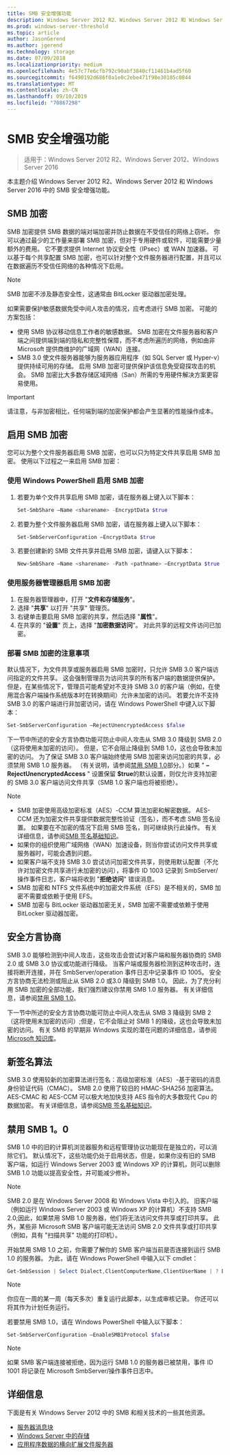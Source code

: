 ```yaml
---
title: SMB 安全增强功能
description: Windows Server 2012 R2、Windows Server 2012 和 Windows Server 2016 中的 SMB 加密功能的说明。
ms.prod: windows-server-threshold
ms.topic: article
author: JasonGerend
ms.author: jgerend
ms.technology: storage
ms.date: 07/09/2018
ms.localizationpriority: medium
ms.openlocfilehash: 4e57c77e6cfb792c90abf3840cf11461b4ad5f60
ms.sourcegitcommit: f6490192d686f0a1e0c2ebe471f98e30105c0844
ms.translationtype: MT
ms.contentlocale: zh-CN
ms.lasthandoff: 09/10/2019
ms.locfileid: "70867298"
---
```

# <a name="smb-security-enhancements"></a>SMB 安全增强功能

>适用于：Windows Server 2012 R2、Windows Server 2012、Windows Server 2016

本主题介绍 Windows Server 2012 R2、Windows Server 2012 和 Windows Server 2016 中的 SMB 安全增强功能。

## <a name="smb-encryption"></a>SMB 加密

SMB 加密提供 SMB 数据的端对端加密并防止数据在不受信任的网络上窃听。 你可以通过最少的工作量来部署 SMB 加密，但对于专用硬件或软件，可能需要少量额外的费用。 它不要求提供 Internet 协议安全性（IPsec）或 WAN 加速器。 可以基于每个共享配置 SMB 加密，也可以针对整个文件服务器进行配置，并且可以在数据遍历不受信任网络的各种情况下启用。

>[!NOTE]
>SMB 加密不涉及静态安全性，这通常由 BitLocker 驱动器加密处理。

如果需要保护敏感数据免受中间人攻击的情况，应考虑进行 SMB 加密。 可能的方案包括：

- 使用 SMB 协议移动信息工作者的敏感数据。 SMB 加密在文件服务器和客户端之间提供端到端的隐私和完整性保障，而不考虑所遍历的网络，例如由非 Microsoft 提供商维护的广域网（WAN）连接。
- SMB 3.0 使文件服务器能够为服务器应用程序（如 SQL Server 或 Hyper-v）提供持续可用的存储。 启用 SMB 加密可提供保护该信息免受窥探攻击的机会。 SMB 加密比大多数存储区域网络（San）所需的专用硬件解决方案更容易使用。

>[!IMPORTANT]
>请注意，与非加密相比，任何端到端的加密保护都会产生显著的性能操作成本。

## <a name="enable-smb-encryption"></a>启用 SMB 加密

您可以为整个文件服务器启用 SMB 加密，也可以只为特定文件共享启用 SMB 加密。 使用以下过程之一来启用 SMB 加密：

### <a name="enable-smb-encryption-with-windows-powershell"></a>使用 Windows PowerShell 启用 SMB 加密

1. 若要为单个文件共享启用 SMB 加密，请在服务器上键入以下脚本：
    
    ```PowerShell
    Set-SmbShare –Name <sharename> -EncryptData $true
    ```
2. 若要为整个文件服务器启用 SMB 加密，请在服务器上键入以下脚本：
    
    ```PowerShell
    Set-SmbServerConfiguration –EncryptData $true
    ```
3. 若要创建新的 SMB 文件共享并启用 SMB 加密，请键入以下脚本：
    
    ```PowerShell
    New-SmbShare –Name <sharename> -Path <pathname> –EncryptData $true
    ```

### <a name="enable-smb-encryption-with-server-manager"></a>使用服务器管理器启用 SMB 加密

1. 在服务器管理器中，打开 "**文件和存储服务**"。
2. 选择 "**共享**" 以打开 "共享" 管理页。
3. 右键单击要启用 SMB 加密的共享，然后选择 "**属性**"。
4. 在共享的 "**设置**" 页上，选择 "**加密数据访问**"。 对此共享的远程文件访问已加密。

### <a name="considerations-for-deploying-smb-encryption"></a>部署 SMB 加密的注意事项

默认情况下，为文件共享或服务器启用 SMB 加密时，只允许 SMB 3.0 客户端访问指定的文件共享。 这会强制管理员为访问共享的所有客户端的数据提供保护。 但是，在某些情况下，管理员可能希望对不支持 SMB 3.0 的客户端（例如，在使用混合客户端操作系统版本时在转换期间）允许未加密的访问。 若要允许不支持 SMB 3.0 的客户端进行非加密访问，请在 Windows PowerShell 中键入以下脚本：

```PowerShell
Set-SmbServerConfiguration –RejectUnencryptedAccess $false
```

下一节中所述的安全方言协商功能可防止中间人攻击从 SMB 3.0 降级到 SMB 2.0 （这将使用未加密的访问）。 但是，它不会阻止降级到 SMB 1.0，这也会导致未加密的访问。 为了保证 SMB 3.0 客户端始终使用 SMB 加密来访问加密的共享，必须禁用 SMB 1.0 服务器。 （有关说明，请参阅[禁用 SMB 1.0](#disabling-smb-10)部分。）如果 " **– RejectUnencryptedAccess** " 设置保留 **$true**的默认设置，则仅允许支持加密的 SMB 3.0 客户端访问文件共享（SMB 1.0 客户端也将被拒绝）。

>[!NOTE]
>* SMB 加密使用高级加密标准（AES）-CCM 算法加密和解密数据。 AES-CCM 还为加密文件共享提供数据完整性验证（签名），而不考虑 SMB 签名设置。 如果要在不加密的情况下启用 SMB 签名，则可继续执行此操作。 有关详细信息，请参阅[SMB 签名基础知识](https://blogs.technet.microsoft.com/josebda/2010/12/01/the-basics-of-smb-signing-covering-both-smb1-and-smb2/)。
>* 如果你的组织使用广域网络（WAN）加速设备，则当你尝试访问文件共享或服务器时，可能会遇到问题。
>* 如果客户端不支持 SMB 3.0 尝试访问加密文件共享，则使用默认配置（不允许对加密文件共享进行未加密的访问），将事件 ID 1003 记录到 SmbServer/操作事件日志，客户端将收到 "**拒绝访问**" 错误消息。
>* SMB 加密和 NTFS 文件系统中的加密文件系统（EFS）是不相关的，SMB 加密不需要或依赖于使用 EFS。
>* SMB 加密与 BitLocker 驱动器加密无关，SMB 加密不需要或依赖于使用 BitLocker 驱动器加密。

## <a name="secure-dialect-negotiation"></a>安全方言协商

SMB 3.0 能够检测到中间人攻击，这些攻击会尝试对客户端和服务器协商的 SMB 2.0 或 SMB 3.0 协议或功能进行降级。 当客户端或服务器检测到这种攻击时，连接将断开连接，并在 SmbServer/operation 事件日志中记录事件 ID 1005。 安全方言协商无法检测或阻止从 SMB 2.0 或3.0 降级到 SMB 1.0。 因此，为了充分利用 SMB 加密的全部功能，我们强烈建议你禁用 SMB 1.0 服务器。 有关详细信息，请参阅[禁用 SMB 1.0](#disabling-smb-10)。

下一节中所述的安全方言协商功能可防止中间人攻击从 SMB 3 降级到 SMB 2 （这将使用未加密的访问）;但是，它不会阻止对 SMB 1 的降级，这也会导致未加密的访问。 有关 SMB 的早期非 Windows 实现的潜在问题的详细信息，请参阅[Microsoft 知识库](http://support.microsoft.com/kb/2686098)。

## <a name="new-signing-algorithm"></a>新签名算法

SMB 3.0 使用较新的加密算法进行签名：高级加密标准（AES）-基于密码的消息身份验证代码（CMAC）。 SMB 2.0 使用了较旧的 HMAC-SHA256 加密算法。 AES-CMAC 和 AES-CCM 可以极大地加快支持 AES 指令的大多数现代 Cpu 的数据加密。 有关详细信息，请参阅[SMB 签名基础知识](https://blogs.technet.microsoft.com/josebda/2010/12/01/the-basics-of-smb-signing-covering-both-smb1-and-smb2/)。

## <a name="disabling-smb-10"></a>禁用 SMB 1。0

SMB 1.0 中的旧的计算机浏览器服务和远程管理协议功能现在是独立的，可以消除它们。 默认情况下，这些功能仍处于启用状态，但是，如果你没有旧的 SMB 客户端，如运行 Windows Server 2003 或 Windows XP 的计算机，则可以删除 SMB 1.0 功能以提高安全性，并可能减少修补。

>[!NOTE]
>SMB 2.0 是在 Windows Server 2008 和 Windows Vista 中引入的。 旧客户端（例如运行 Windows Server 2003 或 Windows XP 的计算机）不支持 SMB 2.0;因此，如果禁用 SMB 1.0 服务器，他们将无法访问文件共享或打印共享。 此外，某些非 Microsoft SMB 客户端可能无法访问 SMB 2.0 文件共享或打印共享（例如，具有 "扫描共享" 功能的打印机）。

开始禁用 SMB 1.0 之前，你需要了解你的 SMB 客户端当前是否连接到运行 SMB 1.0 的服务器。 为此，请在 Windows PowerShell 中输入以下 cmdlet：

```PowerShell
Get-SmbSession | Select Dialect,ClientComputerName,ClientUserName | ? Dialect -lt 2
```

>[!NOTE]
>你应在一周的某一周（每天多次）重复运行此脚本，以生成审核记录。 你还可以将其作为计划任务运行。

若要禁用 SMB 1.0，请在 Windows PowerShell 中输入以下脚本：

```PowerShell
Set-SmbServerConfiguration –EnableSMB1Protocol $false
```

>[!NOTE]
>如果 SMB 客户端连接被拒绝，因为运行 SMB 1.0 的服务器已被禁用，事件 ID 1001 将记录在 Microsoft SmbServer/操作事件日志中。

## <a name="more-information"></a>详细信息

下面是有关 Windows Server 2012 中的 SMB 和相关技术的一些其他资源。

- [服务器消息块](file-server-smb-overview.md)
- [Windows Server 中的存储](../storage.md)
- [应用程序数据的横向扩展文件服务器](../../failover-clustering/sofs-overview.md)